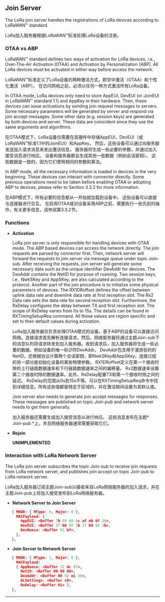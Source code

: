 ## Join Server

The LoRa join server handles the registrations of LoRa devices according to LoRaWAN™ standard.

LoRa加入服务器根据LoRaWAN™标准处理LoRa设备的注册。

### OTAA vs ABP

LoRaWAN™ standard defines two ways of activation for LoRa devices, i.e., Over-The-Air Activation (OTAA) and Activation by Personalization (ABP). All LoRa devices must be activated in either way before access the network. 

LoRaWAN™标准定义了LoRa设备的两种激活方式，即空中激活（OTAA）和个性化激活（ABP）。 在访问网络之前，必须以任何一种方式激活所有LoRa设备。

In OTAA mode, LoRa devices only need to store AppEUI, DevEUI (or JoinEUI in LoRaWAN™ standard 1.1) and AppKey in their hardware. Then, these devices can issue activations by sending join request messages to servers. Some necessary parameters will be generated by server and respond via join accept messages. Some other data (e.g. session keys) are generated by both devices and server. These data are coincident since they use the same arguments and algorithms.

在OTAA模式下，LoRa设备仅需要在其硬件中存储AppEUI，DevEUI（或LoRaWAN™标准1.1中的JoinEUI）和AppKey。 然后，这些设备可以通过向服务器发送加入请求消息来发出激活信息。 服务器将生成一些必要的参数，并通过加入接受消息进行响应。 设备和服务器都会生成其他一些数据（例如会话密钥）。 这些数据是一致的，因为它们使用相同的参数和算法。

In ABP mode, all the necessary information is loaded in devices in the very beginning. These devices can interact with connector directly. Some previous operations need to be taken before enabling OTAA or adopting ABP to devices, please refer to Section 3.3.2 for more information.

在ABP模式下，所有必要的信息都从一开始就加载到设备中。 这些设备可以直接与连接器进行交互。 在启用OTAA或对设备采用ABP之前，需要执行一些先前的操作，有关更多信息，请参阅第3.3.2节。

### Functions

* **Activation**

   LoRa join server is only responsible for handling devices with OTAA mode. The ABP based devices can access the network directly. The join requests are parsed by connector first. Then, network server will forward the requests to join server via message queue under topic Join-sub. After receiving the requests, join server will generate some necessary data such as the unique identifier DevAddr for devices. The DevAddr contains the NetID for purpose of roaming. Two session keys, i.e., NwkSKey and AppSKey, are also calculated according to the protocol. Another part of the join procedure is to initialize some physical parameters of devices. The RX1DRoffset defines the offset between uplink data rate and downlink data rate at first reception slot. The Rx2 Data rate sets the data rate for second reception slot. Furthermore, the RxDelay configures the delay between TX and first reception slot. The scope of RxDelay varies from 0s to 15s. The details can be found in RXTimingSetupReq command. All these values are region specific and set to their default values during activation.

   LoRa加入服务器仅负责处理OTAA模式的设备。基于ABP的设备可以直接访问网络。连接请求首先解析连接请求。然后，网络服务器将通过主题Join-sub下的消息队列将请求转发到加入服务器。收到请求后，加入服务器将生成一些必要的数据，例如设备的唯一标识符DevAddr。 DevAddr包含用于漫游目的的NetID。还根据协议计算两个会话密钥，即NwkSKey和AppSKey。连接过程的另一部分是初始化设备的某些物理参数。 RX1DRoffset定义在第一个接收时隙的上行链路数据速率和下行链路数据速率之间的偏移量。 Rx2数据速率设置第二个接收时隙的数据速率。此外，RxDelay配置TX和第一个接收时隙之间的延迟。 RxDelay的范围从0s到15s不等。可以在RXTimingSetupReq命令中找到详细信息。所有这些值都是特定于区域的，并在激活期间设置为其默认值。

   Join server also needs to generate join accept messages for responses. These messages are published on topic *Join-pub* and network server needs to get them generally.

   加入服务器还需要生成加入接受消息以进行响应。 这些消息发布在主题* Join-pub *上，并且网络服务器通常需要获取它们。

* **Rejoin**

   **UNIMPLEMENTED**

### Interaction with LoRa Network Server

The LoRa join server subscribes the topic Join-sub to receive join requests from LoRa network server, and publishes join accept on topic Join-pub to LoRa network server. 

LoRa加入服务器订阅主题Join-sub以接收来自LoRa网络服务器的加入请求，并在主题Join-pub上将加入接受发布到LoRa网络服务器。

* **Network Server to Join Server**

```json
   { MHDR: { MType: 0, Major: 0 },
     MACPayload: {
       AppEUI: <Buffer 7b 80 60 6c af eb 0f 26>,
       DevEUI: <Buffer 37 b8 90 3b 37 b8 90 3b>,
       DevNonce: <Buffer 81 bf>,
     },
   },
```

* **Join Server to Network Server**

```json
   { MHDR: { MType: 1, Major: 0 },
     MACPayload:
     { AppNonce: <Buffer 32 dc 97>,
       NetID: <Buffer 00 00 00>,
       DevAddr: <Buffer 00 92 e1 96>,
       DLSettings: <Buffer c0>,
       RxDelay: <Buffer 01> },
   },
```

---
